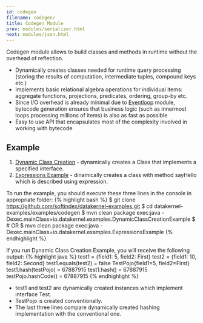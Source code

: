 ```yaml
---
id: codegen
filename: codegen/
title: Codegen Module
prev: modules/serializer.html
next: modules/json.html
---
```


Codegen module allows to build classes and methods in runtime without the overhead of reflection.

* Dynamically creates classes needed for runtime query processing (storing the results of computation, intermediate tuples, compound keys etc.)
* Implements basic relational algebra operations for individual items: aggregate functions, projections, predicates, ordering, group-by etc.
* Since I/O overhead is already minimal due to [Eventloop](/docs/modules/eventloop/) module, bytecode generation ensures that business logic (such as innermost loops processing millions of items) is also as fast as possible
* Easy to use API that encapsulates most of the complexity involved in working with bytecode

## Example

1. [Dynamic Class Creation](https://github.com/softindex/datakernel-examples/blob/master/examples/codegen/src/main/java/io/datakernel/examples/DynamicClassCreationExample.java) - dynamically creates a Class that implements a specified interface.
2. [Expressions Example](https://github.com/softindex/datakernel-examples/blob/master/examples/codegen/src/main/java/io/datakernel/examples/ExpressionsExample.java) - dinamically creates a class with method sayHello which is described using expression.

To run the example, you should execute these three lines in the console in appropriate folder:
{% highlight bash %}
$ git clone https://github.com/softindex/datakernel-examples.git
$ cd datakernel-examples/examples/codegen
$ mvn clean package exec:java -Dexec.mainClass=io.datakernel.examples.DynamicClassCreationExample
$ # OR
$ mvn clean package exec:java -Dexec.mainClass=io.datakernel.examples.ExpressionsExample
{% endhighlight %}

If you run Dynamic Class Creation Example, you will receive the following output:
{% highlight java %}
test1 = {field1: 5, field2: First}
test2 = {field1: 10, field2: Second}
test1.equals(test2)     = false
TestPojo{field1=5, field2=First}
test1.hash(testPojo)    = 67887915
test1.hash()            = 67887915
testPojo.hashCode()     = 67887915
{% endhighlight %}

* test1 and test2 are dynamically created instances which implement interface Test.
* TestPojo is created conventionally.
* The last three lines compare dynamically created hashing implementation with the conventional one.